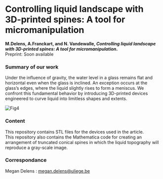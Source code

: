 # Controlling liquid landscape with 3D-printed spines: A tool for micromanipulation
**M.Delens, A.Franckart, and N. Vandewalle, *Controlling liquid landscape with 3D-printed spines: A tool for micromanipulation*.**   
Preprint: Soon available

### Summary of our work 
Under the influence of gravity, the water level in a glass remains flat and horizontal even when the glass is inclined. An exception occurs at the glass’s edges, where the liquid slightly rises to form a meniscus. We confront this fundamental behavior by introducing 3D-printed devices engineered to curve liquid into limitless shapes and extents.

![Fig4](https://github.com/GRASP-LAB/3D-printed-spines/assets/148266194/afea9a47-abf7-4ee6-9786-078f2293f98a)

### Content
This repository contains STL files for the devices used in the article.  
This repository also contains the Mathematica code for creating an arrangement of truncated conical spines in which the liquid topography will reproduce a gray-scale image. 

### Correspondance 
Megan Delens : megan.delens@uliege.be
